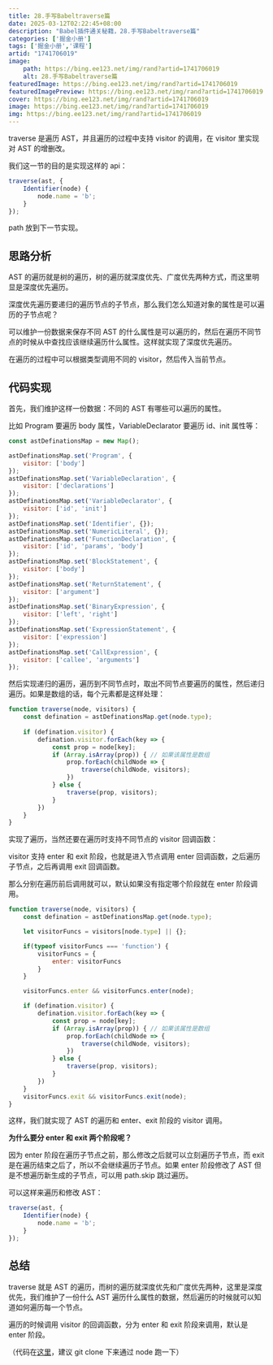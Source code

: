 ```yaml
---
title: 28.手写Babeltraverse篇
date: 2025-03-12T02:22:45+08:00
description: "Babel插件通关秘籍，28.手写Babeltraverse篇"
categories: ['掘金小册']
tags: ['掘金小册','课程']
artid: "1741706019"
image:
    path: https://bing.ee123.net/img/rand?artid=1741706019
    alt: 28.手写Babeltraverse篇
featuredImage: https://bing.ee123.net/img/rand?artid=1741706019
featuredImagePreview: https://bing.ee123.net/img/rand?artid=1741706019
cover: https://bing.ee123.net/img/rand?artid=1741706019
image: https://bing.ee123.net/img/rand?artid=1741706019
img: https://bing.ee123.net/img/rand?artid=1741706019
---
```


traverse 是遍历 AST，并且遍历的过程中支持 visitor 的调用，在 visitor 里实现对 AST 的增删改。

我们这一节的目的是实现这样的 api：

```javascript
traverse(ast, {
    Identifier(node) {
        node.name = 'b';
    }
});
```

path 放到下一节实现。

## 思路分析

AST 的遍历就是树的遍历，树的遍历就深度优先、广度优先两种方式，而这里明显是深度优先遍历。

深度优先遍历要递归的遍历节点的子节点，那么我们怎么知道对象的属性是可以遍历的子节点呢？

可以维护一份数据来保存不同 AST 的什么属性是可以遍历的，然后在遍历不同节点的时候从中查找应该继续遍历什么属性。这样就实现了深度优先遍历。

在遍历的过程中可以根据类型调用不同的 visitor，然后传入当前节点。

## 代码实现

首先，我们维护这样一份数据：不同的 AST 有哪些可以遍历的属性。

比如 Program 要遍历 body 属性，VariableDeclarator 要遍历 id、init 属性等：

```javascript
const astDefinationsMap = new Map();

astDefinationsMap.set('Program', {
    visitor: ['body']
});
astDefinationsMap.set('VariableDeclaration', {
    visitor: ['declarations']
});
astDefinationsMap.set('VariableDeclarator', {
    visitor: ['id', 'init']
});
astDefinationsMap.set('Identifier', {});
astDefinationsMap.set('NumericLiteral', {});
astDefinationsMap.set('FunctionDeclaration', {
    visitor: ['id', 'params', 'body']
});
astDefinationsMap.set('BlockStatement', {
    visitor: ['body']
});
astDefinationsMap.set('ReturnStatement', {
    visitor: ['argument']
});
astDefinationsMap.set('BinaryExpression', {
    visitor: ['left', 'right']
});
astDefinationsMap.set('ExpressionStatement', {
    visitor: ['expression']
});
astDefinationsMap.set('CallExpression', {
    visitor: ['callee', 'arguments']
});
```

然后实现递归的遍历，遍历到不同节点时，取出不同节点要遍历的属性，然后递归遍历。如果是数组的话，每个元素都是这样处理：

```javascript
function traverse(node, visitors) {
    const defination = astDefinationsMap.get(node.type);
    
    if (defination.visitor) {
        defination.visitor.forEach(key => {
            const prop = node[key];
            if (Array.isArray(prop)) { // 如果该属性是数组
                prop.forEach(childNode => {
                    traverse(childNode, visitors);
                })
            } else {
                traverse(prop, visitors);
            }
        })
    }
}
```

实现了遍历，当然还要在遍历时支持不同节点的 visitor 回调函数：

visitor 支持 enter 和 exit 阶段，也就是进入节点调用 enter 回调函数，之后遍历子节点，之后再调用 exit 回调函数。

那么分别在遍历前后调用就可以，默认如果没有指定哪个阶段就在 enter 阶段调用。

```javascript
function traverse(node, visitors) {
    const defination = astDefinationsMap.get(node.type);

    let visitorFuncs = visitors[node.type] || {};

    if(typeof visitorFuncs === 'function') {
        visitorFuncs = {
            enter: visitorFuncs
        }
    }

    visitorFuncs.enter && visitorFuncs.enter(node);

    if (defination.visitor) {
        defination.visitor.forEach(key => {
            const prop = node[key];
            if (Array.isArray(prop)) { // 如果该属性是数组
                prop.forEach(childNode => {
                    traverse(childNode, visitors);
                })
            } else {
                traverse(prop, visitors);
            }
        })
    }
    visitorFuncs.exit && visitorFuncs.exit(node);
}
```

这样，我们就实现了 AST 的遍历和 enter、exit 阶段的 visitor 调用。

**为什么要分 enter 和 exit 两个阶段呢？**

因为 enter 阶段在遍历子节点之前，那么修改之后就可以立刻遍历子节点，而 exit 是在遍历结束之后了，所以不会继续遍历子节点。如果 enter 阶段修改了 AST 但是不想遍历新生成的子节点，可以用 path.skip 跳过遍历。

可以这样来遍历和修改 AST：

```javascript
traverse(ast, {
    Identifier(node) {
        node.name = 'b';
    }
});
```

## 总结

traverse 就是 AST 的遍历，而树的遍历就深度优先和广度优先两种，这里是深度优先，我们维护了一份什么 AST 遍历什么属性的数据，然后遍历的时候就可以知道如何遍历每一个节点。

遍历的时候调用 visitor 的回调函数，分为 enter 和 exit 阶段来调用，默认是 enter 阶段。

（代码在[这里](https://github.com/QuarkGluonPlasma/babel-plugin-exercize)，建议 git clone 下来通过 node 跑一下）






